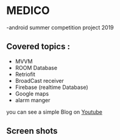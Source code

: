 # MEDICO
-android summer competition project 2019
## Covered topics : 
 * MVVM
 * ROOM Database
 * Retriofit
 * BroadCast receiver
 * Firebase (realtime Database)
 * Google maps
 * alarm manger
 
 you can see a simple Blog on [Youtube](https://www.youtube.com/watch?v=Q4R8Wv8khkk)
 
 ## Screen shots

